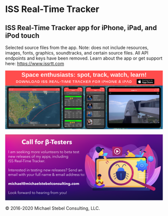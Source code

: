 #  ISS Real-Time Tracker

## ISS Real-Time Tracker app for iPhone, iPad, and iPod touch
Selected source files from the app.
Note: does not include resources, images, fonts, graphics, soundtracks, and certain source files. All API endpoints and keys have been removed.
Learn about the app or get support here: https://www.issrtt.com 

![banner](https://github.com/MDStebel/ISSRTT-Source-Public/blob/master/ISSRTT%20FB%20Cover%20Banner.png)

![banner](https://github.com/MDStebel/ISSRTT-Source-Public/blob/master/Call%20for%20Beta%20Testers.png)

© 2016-2020 Michael Stebel Consulting, LLC.
